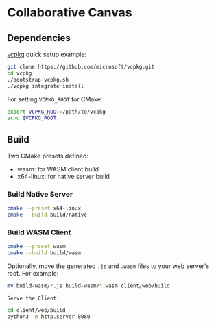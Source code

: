 # Collaborative Canvas
## Dependencies
[vcpkg](https://github.com/microsoft/vcpkg) quick setup example:

```bash
git clone https://github.com/microsoft/vcpkg.git
cd vcpkg
./bootstrap-vcpkg.sh
./vcpkg integrate install
```
For setting `VCPKG_ROOT` for CMake:
```bash
export VCPKG_ROOT=/path/to/vcpkg
echo $VCPKG_ROOT
```
## Build
Two CMake presets defined:
- wasm: for WASM client build
- x64-linux: for native server build

### Build Native Server
   ```bash
   cmake --preset x64-linux
   cmake --build build/native
   ```
### Build WASM Client
   ```bash
   cmake --preset wasm
   cmake --build build/wasm
   ```
   Optionally, move the generated `.js` and `.wasm` files to your web server's root. For example:

   ```bash
   mv build-wasm/*.js build-wasm/*.wasm client/web/build
   ```

    Serve the Client:
   ```bash
   cd client/web/build
   python3 -m http.server 8080
   ```